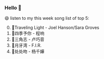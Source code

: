 ### Hello 👋

😄 listen to my this week song list of top 5:

0. 🌈Traveling Light - Joel Hanson/Sara Groves
1. 🌈四季予你 - 程响
2. 🌈三角志 - 卢巧音
3. 🌈月牙湾 - F.I.R.
4. 🌈处处吻 - 杨千嬅

